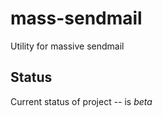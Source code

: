 mass-sendmail
=============

Utility for massive sendmail

Status
------

Current status of project -- is *beta*
